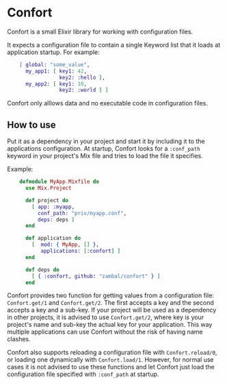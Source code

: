 

# Confort

Confort is a small Elixir library for working with configuration
files.

It expects a configuration file to contain a single Keyword list
that it loads at application startup. For example:

```elixir
    [ global: "some_value",
      my_app1: [ key1: 42,
                 key2: :hello ],
      my_app2: [ key1: 10,
                 key2: :world ] ]
```

Confort only alllows data and no executable code in configuration files.

## How to use

Put it as a dependency in your project and start it by including it
to the applications configuration. At startup, Confort looks for a
`:conf_path` keyword in your project's Mix file and tries to load
the file it specifies.

Example:

```elixir
    defmodule MyApp.Mixfile do
      use Mix.Project

      def project do
        [ app: :myapp,
          conf_path: "priv/myapp.conf",
          deps: deps ]
      end

      def application do
        [  mod: { MyApp, [] },
           applications: [:confort] ]
      end

      def deps do
        [ { :confort, github: "zambal/confort" } ]
      end
```

Confort provides two function for getting values from a
configuration file: `Confort.get/1` and `Confort.get/2`.
The first accepts a key and the second accepts a key and a sub-key.
If your project will be used as a dependency in other projects,
it is advised to use `Confort.get/2`, where key is your project's name
and sub-key the actual key for your application. This way multiple
applications can use Confort without the risk of having name clashes.

Confort also supports reloading a configuration file with `Confort.reload/0`,
or loading one dynamically with `Confort.load/1`. However, for normal use cases
it is not advised to use these functions and let Confort just load the
configuration file specified with `:conf_path` at startup.
